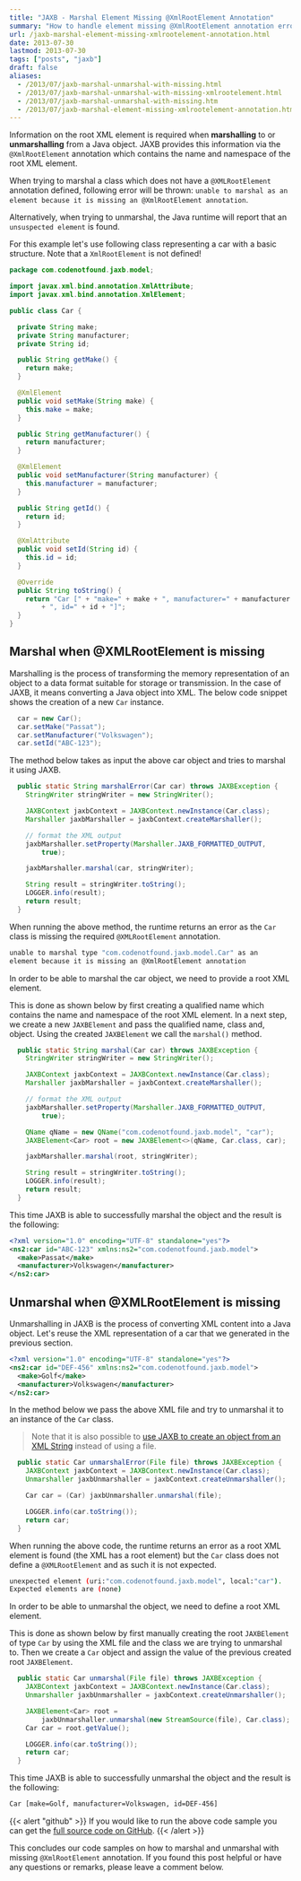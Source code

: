 ```yaml
---
title: "JAXB - Marshal Element Missing @XmlRootElement Annotation"
summary: "How to handle element missing @XmlRootElement annotation errors when trying to marshal a Java object using JAXB."
url: /jaxb-marshal-element-missing-xmlrootelement-annotation.html
date: 2013-07-30
lastmod: 2013-07-30
tags: ["posts", "jaxb"]
draft: false
aliases:
  - /2013/07/jaxb-marshal-unmarshal-with-missing.html
  - /2013/07/jaxb-marshal-unmarshal-with-missing-xmlrootelement.html
  - /2013/07/jaxb-marshal-unmarshal-with-missing.htm
  - /2013/07/jaxb-marshal-element-missing-xmlrootelement-annotation.html
---
```


Information on the root XML element is required when **marshalling** to or **unmarshalling** from a Java object. JAXB provides this information via the `@XmlRootElement` annotation which contains the name and namespace of the root XML element.

When trying to marshal a class which does not have a `@XMLRootElement` annotation defined, following error will be thrown: `unable to marshal as an element because it is missing an @XmlRootElement annotation`.

Alternatively, when trying to unmarshal, the Java runtime will report that an `unsuspected element` is found.

For this example let's use following class representing a car with a basic structure. Note that a `XmlRootElement` is not defined!

``` java
package com.codenotfound.jaxb.model;

import javax.xml.bind.annotation.XmlAttribute;
import javax.xml.bind.annotation.XmlElement;

public class Car {

  private String make;
  private String manufacturer;
  private String id;

  public String getMake() {
    return make;
  }

  @XmlElement
  public void setMake(String make) {
    this.make = make;
  }

  public String getManufacturer() {
    return manufacturer;
  }

  @XmlElement
  public void setManufacturer(String manufacturer) {
    this.manufacturer = manufacturer;
  }

  public String getId() {
    return id;
  }

  @XmlAttribute
  public void setId(String id) {
    this.id = id;
  }

  @Override
  public String toString() {
    return "Car [" + "make=" + make + ", manufacturer=" + manufacturer
        + ", id=" + id + "]";
  }
}
```

## Marshal when @XMLRootElement is missing

Marshalling is the process of transforming the memory representation of an object to a data format suitable for storage or transmission. In the case of JAXB, it means converting a Java object into XML. The below code snippet shows the creation of a new `Car` instance.

``` java
  car = new Car();
  car.setMake("Passat");
  car.setManufacturer("Volkswagen");
  car.setId("ABC-123");
```

The method below takes as input the above car object and tries to marshal it using JAXB.

``` java
  public static String marshalError(Car car) throws JAXBException {
    StringWriter stringWriter = new StringWriter();

    JAXBContext jaxbContext = JAXBContext.newInstance(Car.class);
    Marshaller jaxbMarshaller = jaxbContext.createMarshaller();

    // format the XML output
    jaxbMarshaller.setProperty(Marshaller.JAXB_FORMATTED_OUTPUT,
        true);

    jaxbMarshaller.marshal(car, stringWriter);

    String result = stringWriter.toString();
    LOGGER.info(result);
    return result;
  }
```

When running the above method, the runtime returns an error as the `Car` class is missing the required `@XMLRootElement` annotation.

``` bash
unable to marshal type "com.codenotfound.jaxb.model.Car" as an
element because it is missing an @XmlRootElement annotation
```

In order to be able to marshal the car object, we need to provide a root XML element.

This is done as shown below by first creating a qualified name which contains the name and namespace of the root XML element. In a next step, we create a new `JAXBElement` and pass the qualified name, class and, object. Using the created `JAXBElement` we call the `marshal()` method.

``` java
  public static String marshal(Car car) throws JAXBException {
    StringWriter stringWriter = new StringWriter();

    JAXBContext jaxbContext = JAXBContext.newInstance(Car.class);
    Marshaller jaxbMarshaller = jaxbContext.createMarshaller();

    // format the XML output
    jaxbMarshaller.setProperty(Marshaller.JAXB_FORMATTED_OUTPUT,
        true);

    QName qName = new QName("com.codenotfound.jaxb.model", "car");
    JAXBElement<Car> root = new JAXBElement<>(qName, Car.class, car);

    jaxbMarshaller.marshal(root, stringWriter);

    String result = stringWriter.toString();
    LOGGER.info(result);
    return result;
  }
```

This time JAXB is able to successfully marshal the object and the result is the following:

``` xml
<?xml version="1.0" encoding="UTF-8" standalone="yes"?>
<ns2:car id="ABC-123" xmlns:ns2="com.codenotfound.jaxb.model">
  <make>Passat</make>
  <manufacturer>Volkswagen</manufacturer>
</ns2:car>
```

## Unmarshal when @XMLRootElement is missing

Unmarshalling in JAXB is the process of converting XML content into a Java object. Let's reuse the XML representation of a car that we generated in the previous section.

``` xml
<?xml version="1.0" encoding="UTF-8" standalone="yes"?>
<ns2:car id="DEF-456" xmlns:ns2="com.codenotfound.jaxb.model">
  <make>Golf</make>
  <manufacturer>Volkswagen</manufacturer>
</ns2:car>
```

In the method below we pass the above XML file and try to unmarshal it to an instance of the `Car` class.

> Note that it is also possible to [use JAXB to create an object from an XML String](/jaxb-unmarshal-xml-string-into-java-object.html) instead of using a file.

``` java
  public static Car unmarshalError(File file) throws JAXBException {
    JAXBContext jaxbContext = JAXBContext.newInstance(Car.class);
    Unmarshaller jaxbUnmarshaller = jaxbContext.createUnmarshaller();

    Car car = (Car) jaxbUnmarshaller.unmarshal(file);

    LOGGER.info(car.toString());
    return car;
  }
```

When running the above code, the runtime returns an error as a root XML element is found (the XML has a root element) but the `Car` class does not define a `@XMLRootElement` and as such it is not expected.

``` bash
unexpected element (uri:"com.codenotfound.jaxb.model", local:"car").
Expected elements are (none)
```

In order to be able to unmarshal the object, we need to define a root XML element.

This is done as shown below by first manually creating the root `JAXBElement` of type `Car` by using the XML file and the class we are trying to unmarshal to. Then we create a `Car` object and assign the value of the previous created root `JAXBElement`.

``` java
  public static Car unmarshal(File file) throws JAXBException {
    JAXBContext jaxbContext = JAXBContext.newInstance(Car.class);
    Unmarshaller jaxbUnmarshaller = jaxbContext.createUnmarshaller();

    JAXBElement<Car> root =
        jaxbUnmarshaller.unmarshal(new StreamSource(file), Car.class);
    Car car = root.getValue();

    LOGGER.info(car.toString());
    return car;
  }
```

This time JAXB is able to successfully unmarshal the object and the result is the following:

``` bash
Car [make=Golf, manufacturer=Volkswagen, id=DEF-456]
```

{{< alert "github" >}}
If you would like to run the above code sample you can get the [full source code on GitHub](https://github.com/code-not-found/jaxb/tree/master/jaxb-missing-rootelement).
{{< /alert >}}

This concludes our code samples on how to marshal and unmarshal with missing `@XmlRootElement` annotation. If you found this post helpful or have any questions or remarks, please leave a comment below.
